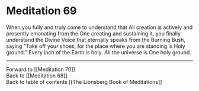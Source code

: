 # Meditation 69

When you fully and truly come to understand that All creation is actively and presently emanating from the One creating and sustaining it, you finally understand the Divine Voice that eternally speaks from the Burning Bush, saying "Take off your shoes, for the place where you are standing is Holy ground." Every inch of the Earth is holy. All the universe is One holy ground. 

___

Forward to [[Meditation 70]]  
Back to [[Meditation 68]]  
Back to table of contents [[The Lionsberg Book of Meditations]]  